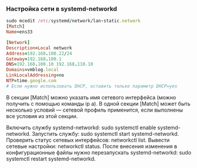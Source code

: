 ### Настройка сети в systemd-networkd

```ruby
sudo mcedit /etc/systemd/network/lan-static.network  
[Match]  
Name=ens33 

[Network]  
Description=Local network  
Address=192.168.100.22/24  
Gateway=192.168.100.1  
DNS=192.168.100.10 192.168.110.10  
Domains=vmblog.local  
LinkLocalAddressing=no  
NTP=time.google.com  
# Если нужно использовать DHCP, оставить только параметр DHCP=yes  
```

В секции [Match] можно указать имя сетевого интерфейса (можно получить с помощью команды ip a). В одной секции [Match] может быть несколько условий — сетевой профиль применится, если выполнены все условия из этой секции.

Включить службу systemd-networkd: sudo systemctl enable systemd-networkd.
Запустить службу: sudo systemctl start systemd-networkd.
Проверить статус сетевых интерфейсов: networkctl list.
Вывести сетевые настройки: networkctl status.
После внесения изменения в конфигурационные файлы нужно перезапускать systemd-networkd: sudo systemctl restart systemd-networkd.
